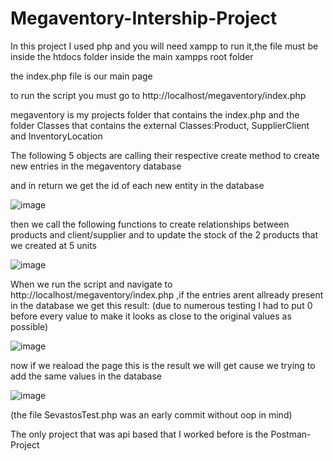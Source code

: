 # Megaventory-Intership-Project
In this project I used php and you will need xampp to run it,the file must be inside the htdocs folder inside the main xampps root folder 

the index.php file is our main page 

to run the script you must go to http://localhost/megaventory/index.php 

megaventory is my projects folder that contains the index.php and the folder Classes
that contains the external Classes:Product, SupplierClient and InventoryLocation

The following 5 objects are calling their respective create method to create new entries in the megaventory database 

and in return we get the id of each new entity in the database 


![image](https://github.com/alexseva98/Megaventory-Intership-Project/assets/62871935/8db9db31-f3a2-41fa-94b2-5167dbdc5bce) 


then we call the following functions to create relationships between products and client/supplier 
and to update the stock of the 2 products that we created at 5 units 
 
![image](https://github.com/alexseva98/Megaventory-Intership-Project/assets/62871935/fba6f149-e950-4fc0-802f-8fb84086a5d5) 

When we run the script and navigate to http://localhost/megaventory/index.php ,if the entries arent allready present in the database we get this result:
(due to numerous testing I had to put 0 before every value to make it looks as close to the original values as possible) 


![image](https://github.com/alexseva98/Megaventory-Intership-Project/assets/62871935/73db6fa1-9074-4a09-8274-470469528925) 

now if we reaload the page this is the result we will get cause we trying to add the same values in the database 

![image](https://github.com/alexseva98/Megaventory-Intership-Project/assets/62871935/0444e4b2-005e-47d2-924f-5e290ad2e722)


(the file SevastosTest.php was an early commit without oop in mind) 

The only project that was api based that I worked before is the Postman-Project





